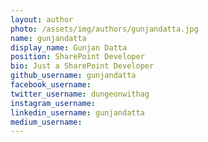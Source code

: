 ```yaml
---
layout: author
photo: /assets/img/authors/gunjandatta.jpg
name: gunjandatta
display_name: Gunjan Datta
position: SharePoint Developer
bio: Just a SharePoint Developer
github_username: gunjandatta
facebook_username: 
twitter_username: dungeonwithag
instagram_username: 
linkedin_username: gunjandatta
medium_username: 
---
```


